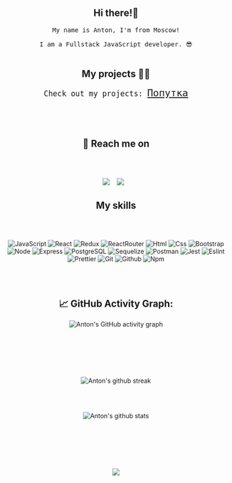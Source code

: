 <h2 align="center">Hi there!🤘</h2>
<p align="center">
  <samp>My name is Anton, I'm from Moscow! <br> <br> I am a Fullstack JavaScript developer. 😎
  </samp>
  <br> <br>
</p>

<h2 align="center">My projects 👨‍💻</h2>
<p align="center" style="font-size:120%">
  <samp>Check out my projects: <a href="https://github.com/gard65/cartWeb" target="_blank" style="font-size:130%">Попутка</a>
  </samp>
  <br> <br>
 <br> <br>

<h2 align="center">💬 Reach me on</h2>

<br><br>

<p align="center" align='right'>
  <a target="_blank" href="mailto:anton.st0505@gmail.com"><img
    src="https://img.shields.io/badge/Gmail-20232A?style=for-the-badge&logo=gmail"/></a>&nbsp;&nbsp;&nbsp;
  <a target="_blank" href="https://t.me/anton0505"><img
    src="https://img.shields.io/badge/Telegram-20232A?style=for-the-badge&logo=telegram"/></a>&nbsp;&nbsp;&nbsp;
</p>

<h2 align="center">My skills</h2>

<br><br>

<div align="center">

  ![JavaScript](https://img.shields.io/badge/JavaScript-20232A?style=for-the-badge&logo=javascript)
  ![React](https://img.shields.io/badge/React-20232A?style=for-the-badge&logo=react)
  ![Redux](https://img.shields.io/badge/Redux-20232A?style=for-the-badge&logo=redux&logoColor=7749BD)
  ![ReactRouter](https://img.shields.io/badge/React_Router-20232A?style=for-the-badge&logo=react-router)
  ![Html](https://img.shields.io/badge/HTML5-20232A?style=for-the-badge&logo=html5)
  ![Css](https://img.shields.io/badge/CSS3-20232A?style=for-the-badge&logo=css3&logoColor=369AD6)
  ![Bootstrap](https://img.shields.io/badge/Bootstrap-20232A?style=for-the-badge&logo=bootstrap)
  ![Node](https://img.shields.io/badge/node-20232A?style=for-the-badge&logo=node.js)
  ![Express](https://img.shields.io/badge/express-20232A?style=for-the-badge&logo=express)
  ![PostgreSQL](https://img.shields.io/badge/postgresql-20232A?style=for-the-badge&logo=postgresql)
  ![Sequelize](https://img.shields.io/badge/Sequelize-20232A?style=for-the-badge&logo=Sequelize)
  ![Postman](https://img.shields.io/badge/postman-20232A?style=for-the-badge&logo=postman)
  ![Jest](https://img.shields.io/badge/jest-20232A?style=for-the-badge&logo=jest&logoColor=99424F)
  ![Eslint](https://img.shields.io/badge/eslint-20232A?style=for-the-badge&logo=eslint&logoColor=7C7CEA)
  ![Prettier](https://img.shields.io/badge/prettier-20232A?style=for-the-badge&logo=prettier)
  ![Git](https://img.shields.io/badge/git-20232A?style=for-the-badge&logo=git)
  ![Github](https://img.shields.io/badge/github-20232A?style=for-the-badge&logo=github)
  ![Npm](https://img.shields.io/badge/npm-20232A?style=for-the-badge&logo=npm)

</div>

<div align="center">

  <br><br>

  <h2> 📈 GitHub Activity Graph: </h2>

  ![Anton's GitHub activity graph](https://activity-graph.herokuapp.com/graph?username=AntonSt05&hide_border=true&theme=redical)

  <br><br>

  <!-- ![Anton's github stats](https://github-readme-stats.vercel.app/api/top-langs/?username=AntonSt05&theme=radical) -->

  <br><br>

  ![Anton's github streak](https://github-readme-streak-stats.herokuapp.com/?user=AntonSt05&theme=radical)

  <br><br>

  ![Anton's github
  stats](https://github-readme-stats.vercel.app/api?username=AntonSt05&show_icons=true&theme=radical&include_all_commits=true)

  <br><br>

  <br> <br>

  ![](https://visitor-badge.glitch.me/badge?page_id=AntonSt05)

</div>
